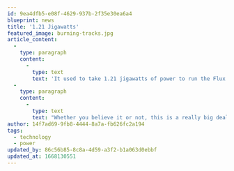 ```yaml
---
id: 9ea4dfb5-e08f-4629-937b-2f35e30ea6a4
blueprint: news
title: '1.21 Jigawatts'
featured_image: burning-tracks.jpg
article_content:
  -
    type: paragraph
    content:
      -
        type: text
        text: 'It used to take 1.21 jigawatts of power to run the Flux Capacitor. But thanks for breakthroughs in composite alloys and high-voltage micropower transformers, we''ve lowered that barrier to 1.209 jigawatts.'
  -
    type: paragraph
    content:
      -
        type: text
        text: "Whether you believe it or not, this is a really big deal —\_.001 jigawatts is still, like totally a lot of power."
author: 14f7ad69-9fb8-4444-8a7a-fb626fc2a194
tags:
  - technology
  - power
updated_by: 86c56b85-8c8a-4d59-a3f2-b1a063d0ebbf
updated_at: 1668130551
---
```


